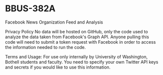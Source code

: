 # BBUS-382A
Facebook News Organization Feed and Analysis

Privacy Policy
No data will be hosted on GitHub, only the code used to analyze the data taken from Facebook's Graph API. Anyone pulling this code will need to submit a token request with Facebook in order to access the information needed to run the code.



Terms and Usage:
For use only internally by University of Washington, Bothell students and faculty. You need to specify your own Twitter API keys and secrets if you would like to use this information.
